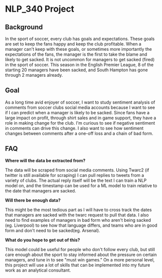# NLP_340 Project

## Background

In the sport of soccer, every club has goals and expectations. These goals are set to keep the fans happy and keep the club profitable. When a manager can't keep with these goals, or sometimes more importantly the expectations of the fans, the manager is the first to take the blame and likely to get sacked. It is not uncommon for managers to get sacked (fired) in the sport of soccer. This season in the English Premier League, 8 of the starting 20 managers have been sacked, and South Hampton has gone through 2 managers already.

## Goal

As a long time avid enjoyer of soccer, I want to study sentiment analysis of comments from soccer clubs social media accounts because I want to see if I can predict when a manager is likely to be sacked. Since fans have a large impact on profit, through shirt sales and in game support, they have a role in making change for the club. I'm curious to see if negative sentiment in comments can drive this change. I also want to see how sentiment changes between comments after a one-off loss and a chain of bad form.

## FAQ

**Where will the data be extracted from?**

The data will be scraped from social media comments. Using Twarc2 (if twitter is still available for scraping) I can pull replies to tweets from a variety of clubs. The actual reply itself will be the text I can train a NLP model on, and the timestamp can be used for a ML model to train relative to the date that managers are sacked. 

**Will there be enough data?**

This might be the most tedious part as I will have to cross track the dates that managers are sacked with the twarc request to pull that data. I also need to find examples of managers in bad form who aren't being sacked (eg. Liverpool) to see how that language differs, and teams who are in good form and don't need to be sacked(eg. Arsenal).

**What do you hope to get out of this?**

This model could be useful for people who don't follow every club, but still care enough about the sport to stay informed about the pressure on certain managers, and tune in to see "must win games." On a more personal level, this project will use a lot of skills that can be implemented into my future work as an analytical consultant.
